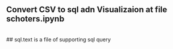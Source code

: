 ## Convert CSV to sql adn Visualizaion at file schoters.ipynb
<br>
## sql.text is a file of supporting sql query 
